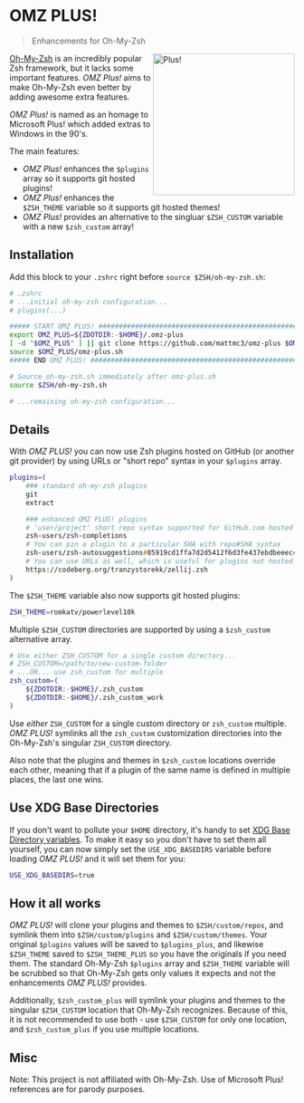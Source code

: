 # OMZ PLUS!

> Enhancements for Oh-My-Zsh

<img align="right" style="float: right;" width="250" alt="Plus!" src="https://github.com/user-attachments/assets/b834d42b-d6d9-4da9-ad7d-98d1b62e79f1" />

[Oh-My-Zsh][ohmyzsh] is an incredibly popular Zsh framework, but it lacks some important features. _OMZ Plus!_ aims to make
Oh-My-Zsh even better by adding awesome extra features.

_OMZ Plus!_ is named as an homage to Microsoft Plus! which added extras to Windows in the 90's.

The main features:

-   _OMZ Plus!_ enhances the `$plugins` array so it supports git hosted plugins!
-   _OMZ Plus!_ enhances the `$ZSH_THEME` variable so it supports git hosted themes!
-   _OMZ Plus!_ provides an alternative to the singluar `$ZSH_CUSTOM` variable with a
    new `$zsh_custom` array!

## Installation

Add this block to your `.zshrc` right before `source $ZSH/oh-my-zsh.sh`:

```zsh
# .zshrc
# ...initial oh-my-zsh configuration...
# plugins(...)

##### START OMZ PLUS! ##################################################################
export OMZ_PLUS=${ZDOTDIR:-$HOME}/.omz-plus
[ -d "$OMZ_PLUS" ] || git clone https://github.com/mattmc3/omz-plus $OMZ_PLUS
source $OMZ_PLUS/omz-plus.sh
##### END OMZ PLUS! ####################################################################

# Source oh-my-zsh.sh immediately after omz-plus.sh
source $ZSH/oh-my-zsh.sh

# ...remaining oh-my-zsh configuration...
```

## Details

With _OMZ PLUS!_ you can now use Zsh plugins hosted on GitHub (or another git provider) by
using URLs or "short repo" syntax in your `$plugins` array.

```zsh
plugins=(
    ### standard oh-my-zsh plugins
    git
    extract

    ### enhanced OMZ PLUS! plugins
    # 'user/project' short repo syntax supported for GitHub.com hosted plugins.
    zsh-users/zsh-completions
    # You can pin a plugin to a particular SHA with repo#SHA syntax
    zsh-users/zsh-autosuggestions#85919cd1ffa7d2d5412f6d3fe437ebdbeeec4fc5
    # You can use URLs as well, which is useful for plugins not hosted on GitHub.com
    https://codeberg.org/tranzystorekk/zellij.zsh
)
```

The `$ZSH_THEME` variable also now supports git hosted plugins:

```zsh
ZSH_THEME=romkatv/powerlevel10k
```

Multiple `$ZSH_CUSTOM` directories are supported by using a `$zsh_custom` alternative array.

```zsh
# Use either ZSH_CUSTOM for a single custom directory...
# ZSH_CUSTOM=/path/to/new-custom-folder
# ...OR... use zsh_custom for multiple
zsh_custom=(
    ${ZDOTDIR:-$HOME}/.zsh_custom
    ${ZDOTDIR:-$HOME}/.zsh_custom_work
)
```

Use _either_ `ZSH_CUSTOM` for a single custom directory or `zsh_custom` multiple. _OMZ PLUS!_
symlinks all the `zsh_custom` customization directories into the Oh-My-Zsh's singular
`ZSH_CUSTOM` directory.

Also note that the plugins and themes in `$zsh_custom` locations override each other, meaning
that if a plugin of the same name is defined in multiple places, the last one wins.

## Use XDG Base Directories

If you don't want to pollute your `$HOME` directory, it's handy to set
[XDG Base Directory variables][xdg_basedirs]. To make it easy so you don't have to set
them all yourself, you can now simply set the `USE_XDG_BASEDIRS` variable before
loading _OMZ PLUS!_ and it will set them for you:

```zsh
USE_XDG_BASEDIRS=true
```

## How it all works

_OMZ PLUS!_ will clone your plugins and themes to `$ZSH/custom/repos`, and symlink them
into `$ZSH/custom/plugins` and `$ZSH/custom/themes`. Your original `$plugins` values
will be saved to `$plugins_plus`, and likewise `$ZSH_THEME` saved to `$ZSH_THEME_PLUS`
so you have the originals if you need them. The standard Oh-My-Zsh `$plugins` array and
`$ZSH_THEME` variable will be scrubbed so that Oh-My-Zsh gets only values it expects
and not the enhancements _OMZ PLUS!_ provides.

Additionally, `$zsh_custom_plus` will symlink your plugins and themes to the singular
`$ZSH_CUSTOM` location that Oh-My-Zsh recognizes. Because of this, it is not recommended
to use both - use `$ZSH_CUSTOM` for only one location, and `$zsh_custom_plus` if you
use multiple locations.

## Misc

Note: This project is not affiliated with Oh-My-Zsh. Use of Microsoft Plus! references are for
parody purposes.

[ohmyzsh]: https://github.com/ohmyzsh/ohmyzsh
[zsh-autosuggestions]: https://github.com/zsh-users/zsh-autosuggestions
[zsh-completions]: https://github.com/zsh-users/zsh-completions
[xdg_basedirs]: https://specifications.freedesktop.org/basedir-spec/latest/
